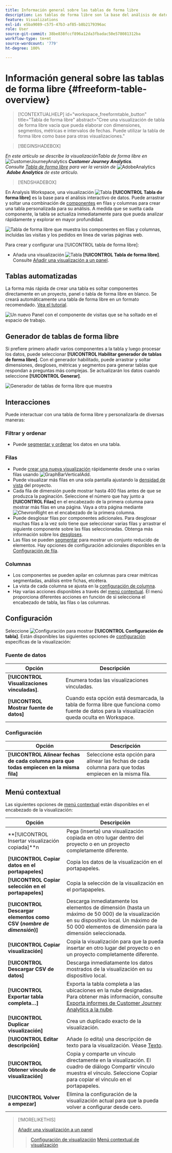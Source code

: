 ```yaml
---
title: Información general sobre las tablas de forma libre
description: Las tablas de forma libre son la base del análisis de datos en Workspace
feature: Visualizations
exl-id: e5ba9089-c575-47b3-af85-b8b2179396ac
role: User
source-git-commit: 38be838fccf896a12da3fbadac50e578081312ba
workflow-type: tm+mt
source-wordcount: '779'
ht-degree: 100%

---
```


# Información general sobre las tablas de forma libre {#freeform-table-overview}

<!-- markdownlint-disable MD034 -->

>[!CONTEXTUALHELP]
>id="workspace_freeformtable_button"
>title="Tabla de forma libre"
>abstract="Cree una visualización de tabla de forma libre vacía que pueda elaborar con dimensiones, segmentos, métricas e intervalos de fechas. Puede utilizar la tabla de forma libre como base para otras visualizaciones."

<!-- markdownlint-enable MD034 -->


>[!BEGINSHADEBOX]

_En este artículo se describe la visualizaciónTabla de forma libre en_ ![CustomerJourneyAnalytics](/help/assets/icons/CustomerJourneyAnalytics.svg) _**Customer Journey Analytics**._<br/>_Consulte [Tabla de forma libre](https://experienceleague.adobe.com/es/docs/analytics/analyze/analysis-workspace/visualizations/freeform-table/freeform-table) para ver la versión de_ ![AdobeAnalytics](/help/assets/icons/AdobeAnalytics.svg) _**Adobe Analytics** de este artículo._

>[!ENDSHADEBOX]


En Analysis Workspace, una visualización ![Tabla](/help/assets/icons/Table.svg) **[!UICONTROL Tabla de forma libre]** es la base para el análisis interactivo de datos. Puede arrastrar y soltar una combinación de [componentes](/help/components/overview.md) en filas y columnas para crear una tabla personalizada para su análisis. A medida que se suelta cada componente, la tabla se actualiza inmediatamente para que pueda analizar rápidamente y explorar en mayor profundidad.

![Tabla de forma libre que muestra los componentes en filas y columnas, incluidas las visitas y los pedidos en línea de varias páginas web.](assets/opening-section.png)

Para crear y configurar una [!UICONTROL tabla de forma libre]:

* Añada una visualización ![Tabla](/help/assets/icons/Table.svg) **[!UICONTROL Tabla de forma libre]**. Consulte [Añadir una visualización a un panel](../freeform-analysis-visualizations.md#add-visualizations-to-a-panel).

## Tablas automatizadas

La forma más rápida de crear una tabla es soltar componentes directamente en un proyecto, panel o tabla de forma libre en blanco. Se creará automáticamente una tabla de forma libre en un formato recomendado. [Vea el tutorial](https://experienceleague.adobe.com/es/docs/analytics-learn/tutorials/analysis-workspace/building-freeform-tables/auto-build-freeform-tables-in-analysis-workspace).

![Un nuevo Panel con el componente de visitas que se ha soltado en el espacio de trabajo.](assets/automated-table.png)

## Generador de tablas de forma libre

Si prefiere primero añadir varios componentes a la tabla y luego procesar los datos, puede seleccionar **[!UICONTROL Habilitar generador de tablas de forma libre]**. Con el generador habilitado, puede arrastrar y soltar dimensiones, desgloses, métricas y segmentos para generar tablas que respondan a preguntas más complejas. Se actualizarán los datos cuando seleccione **[!UICONTROL Generar]**.

![Generador de tablas de forma libre que muestra ](assets/table-builder.png)

## Interacciones

Puede interactuar con una tabla de forma libre y personalizarla de diversas maneras:

### Filtrar y ordenar

* Puede [segmentar y ordenar](filter-and-sort.md) los datos en una tabla.

### Filas

* Puede [crear una nueva visualización](../freeform-analysis-visualizations.md#visualize) rápidamente desde una o varias filas usando ![GraphBarVerticalAdd](/help/assets/icons/GraphBarVerticalAdd.svg).
* Puede visualizar más filas en una sola pantalla ajustando la [densidad de vista](/help/analysis-workspace/build-workspace-project/view-density.md) del proyecto.
* Cada fila de dimensión puede mostrar hasta 400 filas antes de que se produzca la paginación. Seleccione el número que hay junto a **[!UICONTROL Filas]** en el encabezado de la primera columna para mostrar más filas en una página. Vaya a otra página mediante ![ChevronRight](/help/assets/icons/ChevronRight.svg) en el encabezado de la primera columna.
* Puede desglosar filas por componentes adicionales. Para desglosar muchas filas a la vez solo tiene que seleccionar varias filas y arrastrar el siguiente componente sobre las filas seleccionadas. Obtenga más información sobre los [desgloses](/help/components/dimensions/t-breakdown-fa.md).
* Las filas se pueden [segmentar](/help/components/segments/seg-overview.md) para mostrar un conjunto reducido de elementos. Hay opciones de configuración adicionales disponibles en la [Configuración de fila](/help/analysis-workspace/visualizations/freeform-table/column-row-settings/table-settings.md).

### Columnas

* Los componentes se pueden apilar en columnas para crear métricas segmentadas, análisis entre fichas, etcétera.
* La vista de cada columna se ajusta en la [configuración de columna](/help/analysis-workspace/visualizations/freeform-table/column-row-settings/column-settings.md).
* Hay varias acciones disponibles a través del [menú contextual](/help/analysis-workspace/visualizations/freeform-analysis-visualizations.md#context-menu). El menú proporciona diferentes acciones en función de si selecciona el encabezado de tabla, las filas o las columnas.


## Configuración

Seleccione ![Configuración](/help/assets/icons/Setting.svg) para mostrar **[!UICONTROL Configuración de tabla]**. Están disponibles las siguientes opciones de [configuración](../freeform-analysis-visualizations.md#settings) específicas de la visualización:

### Fuente de datos

| Opción | Descripción |
|---|---|
| **[!UICONTROL Visualizaciones vinculadas]**. | Enumera todas las visualizaciones vinculadas. |
| **[!UICONTROL Mostrar fuente de datos]** | Cuando esta opción está desmarcada, la tabla de forma libre que funciona como fuente de datos para la visualización queda oculta en Workspace. |

### Configuración

| Opción | Descripción |
|---|---|
| **[!UICONTROL Alinear fechas de cada columna para que todas empiecen en la misma fila]** | Seleccione esta opción para alinear las fechas de cada columna para que todas empiecen en la misma fila. |


## Menú contextual

Las siguientes opciones de [menú contextual](../freeform-analysis-visualizations.md#context-menu) están disponibles en el encabezado de la visualización:

| Opción | Descripción |
| --- | --- |
| **[!UICONTROL Insertar visualización copiada]**n | Pega (inserta) una visualización copiada en otro lugar dentro del proyecto o en un proyecto completamente diferente. |
| **[!UICONTROL Copiar datos en el portapapeles]** | Copia los datos de la visualización en el portapapeles. |
| **[!UICONTROL Copiar selección en el portapapeles]** | Copia la selección de la visualización en el portapapeles. |
| **[!UICONTROL Descargar elementos como CSV (*nombre de dimensión*)]** | Descarga inmediatamente los elementos de dimensión (hasta un máximo de 50 000) de la visualización en su dispositivo local. Un máximo de 50 000 elementos de dimensión para la dimensión seleccionada. |
| **[!UICONTROL Copiar visualización]** | Copia la visualización para que la pueda insertar en otro lugar del proyecto o en un proyecto completamente diferente. |
| **[!UICONTROL Descargar CSV de datos]** | Descarga inmediatamente los datos mostrados de la visualización en su dispositivo local. |
| **[!UICONTROL Exportar tabla completa…]** | Exporta la tabla completa a las ubicaciones en la nube designadas. Para obtener más información, consulte [Exporta informes de Customer Journey Analytics a la nube](../../export/export-cloud.md). |
| **[!UICONTROL Duplicar visualización]** | Crea un duplicado exacto de la visualización. |
| **[!UICONTROL Editar descripción]** | Añade (o edita) una descripción de texto para la visualización. Véase [Texto](../text.md). |
| **[!UICONTROL Obtener vínculo de visualización]** | Copia y comparte un vínculo directamente en la visualización. El cuadro de diálogo Compartir vínculo muestra el vínculo. Seleccione Copiar para copiar el vínculo en el portapapeles. |
| **[!UICONTROL Volver a empezar]** | Elimina la configuración de la visualización actual para que la pueda volver a configurar desde cero. |


>[!MORELIKETHIS]
>
>[Añadir una visualización a un panel](/help/analysis-workspace/visualizations/freeform-analysis-visualizations.md#add-visualizations-to-a-panel)
>>[Configuración de visualización](/help/analysis-workspace/visualizations/freeform-analysis-visualizations.md#settings)
>>[Menú contextual de visualización](/help/analysis-workspace/visualizations/freeform-analysis-visualizations.md#context-menu)
>
